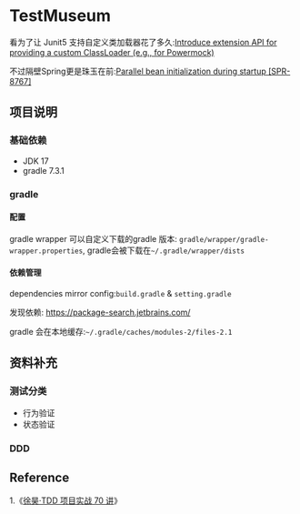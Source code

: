 # TestMuseum
看为了让 Junit5 支持自定义类加载器花了多久:[Introduce extension API for providing a custom ClassLoader (e.g., for Powermock)](https://github.com/junit-team/junit5/issues/201)

不过隔壁Spring更是珠玉在前:[Parallel bean initialization during startup [SPR-8767]](https://github.com/spring-projects/spring-framework/issues/13410)

## 项目说明
### 基础依赖
- JDK 17
- gradle 7.3.1
### gradle
#### 配置
gradle wrapper 可以自定义下载的gradle 版本:
`gradle/wrapper/gradle-wrapper.properties`,
gradle会被下载在`~/.gradle/wrapper/dists`
#### 依赖管理
dependencies mirror config:`build.gradle` & `setting.gradle`

发现依赖:  https://package-search.jetbrains.com/

gradle 会在本地缓存:`~/.gradle/caches/modules-2/files-2.1`
## 资料补充
### 测试分类
- 行为验证
- 状态验证
### DDD

## Reference
1.《[徐昊·TDD 项目实战 70 讲](https://time.geekbang.org/column/article/494571)》